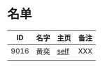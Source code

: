 
# 名单

|  ID    |  名字    |  主页    | 备注     |
| ---- | ---- | ---- | ---- |
|  9016    |   黄奕   |      [self](9016.md)    | XXX  |
|      |      |      |      |

